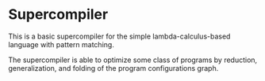 # Supercompiler

This is a basic supercompiler for the simple lambda-calculus-based language with pattern matching.

The supercompiler is able to optimize some class of programs by reduction, generalization, and folding of the program configurations graph.
